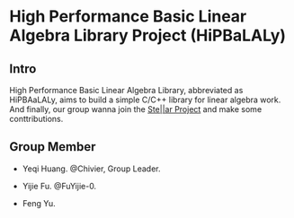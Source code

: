 # High Performance Basic Linear Algebra Library Project (HiPBaLALy)

## Intro

High Performance Basic Linear Algebra Library, abbreviated as HiPBAaLALy, aims to build a simple C/C++ library for linear algebra work. And finally, our group wanna join the [Ste||ar Project](http://stellar-group.org/research/) and make some conttributions.

## Group Member

- Yeqi Huang.  @Chivier, Group Leader.

- Yijie Fu. @FuYijie-0.

- Feng Yu.
